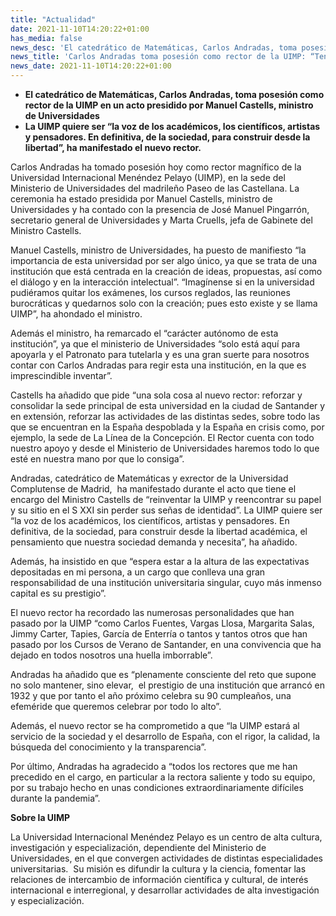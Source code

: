 ```yaml
---
title: "Actualidad"
date: 2021-11-10T14:20:22+01:00
has_media: false
news_desc: 'El catedrático de Matemáticas, Carlos Andradas, toma posesión como rector de la UIMP en un acto presidido por Manuel Castells, ministro de Universidades La UIMP quiere ser “la voz de los académicos, los científicos, artistas y pensadores. En definitiva, de la sociedad, para construir desde la libertad”, ha manifestado el nuevo rector.'
news_title: 'Carlos Andradas toma posesión como rector de la UIMP: “Tengo el encargo de reinventar la UIMP sin perder sus señas de identidad”'
news_date: 2021-11-10T14:20:22+01:00
---
```

<ul>
<li><b>El catedr&aacute;tico de Matem&aacute;ticas, Carlos Andradas, toma posesi&oacute;n como rector de la UIMP en un acto presidido por Manuel Castells, ministro de Universidades</b></li>
<li><b>La UIMP quiere ser &ldquo;la voz de los acad&eacute;micos, los cient&iacute;ficos, artistas y pensadores. En definitiva, de la sociedad, para construir desde la libertad&rdquo;, ha manifestado el nuevo rector.</b></li>
</ul>
<p>Carlos Andradas ha tomado posesi&oacute;n hoy como rector magn&iacute;fico de la Universidad Internacional Men&eacute;ndez Pelayo (UIMP), en la sede del Ministerio de Universidades del madrile&ntilde;o Paseo de las Castellana. La ceremonia ha estado presidida por Manuel Castells, ministro de Universidades y ha contado con la presencia de Jos&eacute; Manuel Pingarr&oacute;n, secretario general de Universidades y Marta Cruells, jefa de Gabinete del Ministro Castells.</p>
<p>Manuel Castells, ministro de Universidades, ha puesto de manifiesto &ldquo;la importancia de esta universidad por ser algo &uacute;nico, ya que se trata de una instituci&oacute;n que est&aacute; centrada en la creaci&oacute;n de ideas, propuestas, as&iacute; como el di&aacute;logo y en la interacci&oacute;n intelectual&rdquo;. &ldquo;Imag&iacute;nense si en la universidad pudi&eacute;ramos quitar los ex&aacute;menes, los cursos reglados, las reuniones burocr&aacute;ticas y quedarnos solo con la creaci&oacute;n; pues esto existe y se llama UIMP&rdquo;, ha ahondado el ministro.</p>
<p>Adem&aacute;s el ministro, ha remarcado el &ldquo;car&aacute;cter aut&oacute;nomo de esta instituci&oacute;n&rdquo;, ya que el ministerio de Universidades &ldquo;solo est&aacute; aqu&iacute; para apoyarla y el Patronato para tutelarla y es una gran suerte para nosotros contar con Carlos Andradas para regir esta una instituci&oacute;n, en la que es imprescindible inventar&rdquo;.</p>
<p>Castells ha a&ntilde;adido que pide &ldquo;una sola cosa al nuevo rector: reforzar y consolidar la sede principal de esta universidad en la ciudad de Santander y en extensi&oacute;n, reforzar las actividades de las distintas sedes, sobre todo las que se encuentran en la Espa&ntilde;a despoblada y la Espa&ntilde;a en crisis como, por ejemplo, la sede de La L&iacute;nea de la Concepci&oacute;n. El Rector cuenta con todo nuestro apoyo y desde el Ministerio de Universidades haremos todo lo que est&eacute; en nuestra mano por que lo consiga&rdquo;.</p>
<p>Andradas, catedr&aacute;tico de Matem&aacute;ticas y exrector de la Universidad Complutense de Madrid,&nbsp; ha manifestado durante el acto que tiene el encargo del Ministro Castells de &ldquo;reinventar la UIMP y reencontrar su papel y su sitio en el S XXI sin perder sus se&ntilde;as de identidad&rdquo;. La UIMP quiere ser &ldquo;la voz de los acad&eacute;micos, los cient&iacute;ficos, artistas y pensadores. En definitiva, de la sociedad, para construir desde la libertad acad&eacute;mica, el pensamiento que nuestra sociedad demanda y necesita&rdquo;, ha a&ntilde;adido.</p>
<p>Adem&aacute;s, ha insistido en que &ldquo;espera estar a la altura de las expectativas depositadas en mi persona, a un cargo que conlleva una gran responsabilidad de una instituci&oacute;n universitaria singular, cuyo m&aacute;s inmenso capital es su prestigio&rdquo;.</p>
<p>El nuevo rector ha recordado las numerosas personalidades que han pasado por la UIMP &ldquo;como Carlos Fuentes, Vargas Llosa, Margarita Salas, Jimmy Carter, Tapies, Garc&iacute;a de Enterr&iacute;a o tantos y tantos otros que han pasado por los Cursos de Verano de Santander, en una convivencia que ha dejado en todos nosotros una huella imborrable&rdquo;.</p>
<p>Andradas ha a&ntilde;adido que es &ldquo;plenamente consciente del reto que supone no solo mantener, sino elevar,&nbsp; el prestigio de una instituci&oacute;n que arranc&oacute; en 1932 y que por tanto el a&ntilde;o pr&oacute;ximo celebra su 90 cumplea&ntilde;os, una efem&eacute;ride que queremos celebrar por todo lo alto&rdquo;.</p>
<p>Adem&aacute;s, el nuevo rector se ha comprometido a que &ldquo;la UIMP estar&aacute; al servicio de la sociedad y el desarrollo de Espa&ntilde;a, con el rigor, la calidad, la b&uacute;squeda del conocimiento y la transparencia&rdquo;.</p>
<p>Por &uacute;ltimo, Andradas ha agradecido a &ldquo;todos los rectores que me han precedido en el cargo, en particular a la rectora saliente y todo su equipo, por su trabajo hecho en unas condiciones extraordinariamente dif&iacute;ciles durante la pandemia&rdquo;.</p>
<p><b>Sobre la UIMP</b></p>
<p>La Universidad Internacional Men&eacute;ndez Pelayo es un centro de alta cultura, investigaci&oacute;n y especializaci&oacute;n, dependiente del Ministerio de Universidades, en el que convergen actividades de distintas especialidades universitarias.&nbsp; Su misi&oacute;n es difundir la cultura y la ciencia, fomentar las relaciones de intercambio de informaci&oacute;n cient&iacute;fica y cultural, de inter&eacute;s internacional e interregional, y desarrollar actividades de alta investigaci&oacute;n y especializaci&oacute;n.</p>